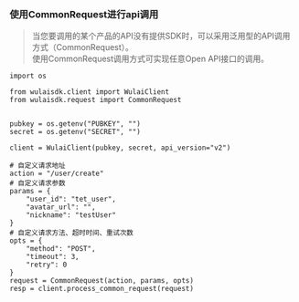 ### 使用CommonRequest进行api调用
> 当您要调用的某个产品的API没有提供SDK时，可以采用泛用型的API调用方式（CommonRequest）。  
使用CommonRequest调用方式可实现任意Open API接口的调用。

```
import os

from wulaisdk.client import WulaiClient
from wulaisdk.request import CommonRequest


pubkey = os.getenv("PUBKEY", "")
secret = os.getenv("SECRET", "")

client = WulaiClient(pubkey, secret, api_version="v2")

# 自定义请求地址
action = "/user/create"
# 自定义请求参数
params = {
    "user_id": "tet_user",
    "avatar_url": "",
    "nickname": "testUser"
}
# 自定义请求方法、超时时间、重试次数
opts = {
    "method": "POST",
    "timeout": 3,
    "retry": 0
}
request = CommonRequest(action, params, opts)
resp = client.process_common_request(request)
```